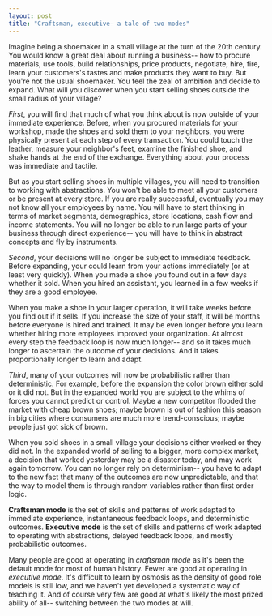 ```yaml
---
layout: post
title: "Craftsman, executive— a tale of two modes"
---
```


Imagine being a shoemaker in a small village at the turn of the 20th
century. You would know a great deal about running a business-- how to
procure materials, use tools, build relationships, price products,
negotiate, hire, fire, learn your customers's tastes and make products
they want to buy. But you're not the usual shoemaker. You feel the
zeal of ambition and decide to expand. What will you discover when you
start selling shoes outside the small radius of your village?

_First_, you will find that much of what you think about is now
outside of your immediate experience. Before, when you procured
materials for your workshop, made the shoes and sold them to your
neighbors, you were physically present at each step of every
transaction. You could touch the leather, measure your neighbor's
feet, examine the finished shoe, and shake hands at the end of the
exchange. Everything about your process was immediate and tactile.

But as you start selling shoes in multiple villages, you will need to
transition to working with abstractions. You won't be able to meet all
your customers or be present at every store. If you are really
successful, eventually you may not know all your employees by name.
You will have to start thinking in terms of market segments,
demographics, store locations, cash flow and income statements. You
will no longer be able to run large parts of your business through
direct experience-- you will have to think in abstract concepts and
fly by instruments.

_Second_, your decisions will no longer be subject to immediate
feedback. Before expanding, your could learn from your actions
immediately (or at least very quickly). When you made a shoe you found
out in a few days whether it sold. When you hired an assistant, you
learned in a few weeks if they are a good employee.

When you make a shoe in your larger operation, it will take weeks
before you find out if it sells. If you increase the size of your
staff, it will be months before everyone is hired and trained. It may
be even longer before you learn whether hiring more employees improved
your organization. At almost every step the feedback loop is now much
longer-- and so it takes much longer to ascertain the outcome of your
decisions. And it takes proportionally longer to learn and adapt.

_Third_, many of your outcomes will now be probabilistic rather than
deterministic. For example, before the expansion the color brown
either sold or it did not. But in the expanded world you are subject
to the whims of forces you cannot predict or control. Maybe a new
competitor flooded the market with cheap brown shoes; maybe brown is
out of fashion this season in big cities where consumers are much more
trend-conscious; maybe people just got sick of brown.

When you sold shoes in a small village your decisions either worked or
they did not. In the expanded world of selling to a bigger, more
complex market, a decision that worked yesterday may be a disaster
today, and may work again tomorrow. You can no longer rely on
determinism-- you have to adapt to the new fact that many of the
outcomes are now unpredictable, and that the way to model them is
through random variables rather than first order logic.

__Craftsman mode__ is the set of skills and patterns of work adapted
to immediate experience, instantaneous feedback loops, and
deterministic outcomes. __Executive mode__ is the set of skills and
patterns of work adapted to operating with abstractions, delayed
feedback loops, and mostly probabilistic outcomes.

Many people are good at operating in _craftsman mode_ as it's been the
default mode for most of human history. Fewer are good at operating in
_executive mode_. It's difficult to learn by osmosis as the density of
good role models is still low, and we haven't yet developed a
systematic way of teaching it. And of course very few are good at
what's likely the most prized ability of all-- switching between the
two modes at will.
